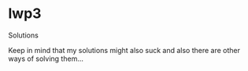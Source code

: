 # lwp3

Solutions

Keep in mind that my solutions might also suck and also there are other ways of solving them...
